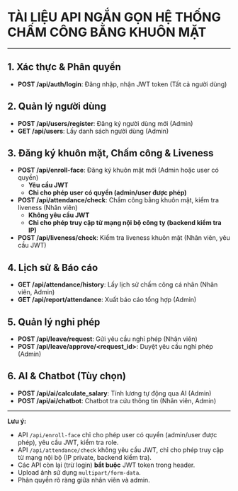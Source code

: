 # TÀI LIỆU API NGẮN GỌN HỆ THỐNG CHẤM CÔNG BẰNG KHUÔN MẶT

---

## 1. Xác thực & Phân quyền
- **POST /api/auth/login**: Đăng nhập, nhận JWT token (Tất cả người dùng)

## 2. Quản lý người dùng
- **POST /api/users/register**: Đăng ký người dùng mới (Admin)
- **GET /api/users**: Lấy danh sách người dùng (Admin)

## 3. Đăng ký khuôn mặt, Chấm công & Liveness
- **POST /api/enroll-face**: Đăng ký khuôn mặt mới (Admin hoặc user có quyền)
  - **Yêu cầu JWT**
  - **Chỉ cho phép user có quyền (admin/user được phép)**
- **POST /api/attendance/check**: Chấm công bằng khuôn mặt, kiểm tra liveness (Nhân viên)
  - **Không yêu cầu JWT**
  - **Chỉ cho phép truy cập từ mạng nội bộ công ty (backend kiểm tra IP)**
- **POST /api/liveness/check**: Kiểm tra liveness khuôn mặt (Nhân viên, yêu cầu JWT)

## 4. Lịch sử & Báo cáo
- **GET /api/attendance/history**: Lấy lịch sử chấm công cá nhân (Nhân viên, Admin)
- **GET /api/report/attendance**: Xuất báo cáo tổng hợp (Admin)

## 5. Quản lý nghỉ phép
- **POST /api/leave/request**: Gửi yêu cầu nghỉ phép (Nhân viên)
- **POST /api/leave/approve/<request_id>**: Duyệt yêu cầu nghỉ phép (Admin)

## 6. AI & Chatbot (Tùy chọn)
- **POST /api/ai/calculate_salary**: Tính lương tự động qua AI (Admin)
- **POST /api/ai/chatbot**: Chatbot tra cứu thông tin (Nhân viên, Admin)

---

**Lưu ý:**
- API `/api/enroll-face` chỉ cho phép user có quyền (admin/user được phép), yêu cầu JWT, kiểm tra role.
- API `/api/attendance/check` không yêu cầu JWT, chỉ cho phép truy cập từ mạng nội bộ (IP private, backend kiểm tra).
- Các API còn lại (trừ login) **bắt buộc** JWT token trong header.
- Upload ảnh sử dụng `multipart/form-data`.
- Phân quyền rõ ràng giữa nhân viên và admin.

